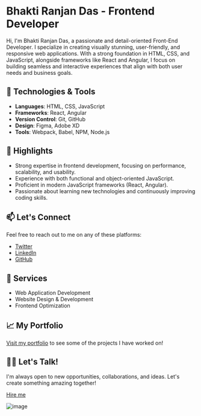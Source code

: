 # Bhakti Ranjan Das - Frontend Developer

Hi, I'm Bhakti Ranjan Das, a passionate and detail-oriented Front-End Developer. I specialize in creating visually stunning, user-friendly, and responsive web applications. With a strong foundation in HTML, CSS, and JavaScript, alongside frameworks like React and Angular, I focus on building seamless and interactive experiences that align with both user needs and business goals.

## 🚀 Technologies & Tools

- **Languages**: HTML, CSS, JavaScript
- **Frameworks**: React, Angular
- **Version Control**: Git, GitHub
- **Design**: Figma, Adobe XD
- **Tools**: Webpack, Babel, NPM, Node.js

## 🌟 Highlights

- Strong expertise in frontend development, focusing on performance, scalability, and usability.
- Experience with both functional and object-oriented JavaScript.
- Proficient in modern JavaScript frameworks (React, Angular).
- Passionate about learning new technologies and continuously improving coding skills.
  
## 📫 Let's Connect

Feel free to reach out to me on any of these platforms:

- [Twitter](https://twitter.com/)  
- [LinkedIn](https://linkedin.com/)  
- [GitHub](https://github.com/)  

## 💼 Services

- Web Application Development
- Website Design & Development
- Frontend Optimization

## 📈 My Portfolio

[Visit my portfolio](https://bhakti.com) to see some of the projects I have worked on!

## 👨‍💻 Let's Talk!

I'm always open to new opportunities, collaborations, and ideas. Let's create something amazing together!

[Hire me](mailto:bhaktidas2004@gmail.com)




![image](https://github.com/user-attachments/assets/b4d5afef-3fad-4daa-8499-da9d375735fb)
